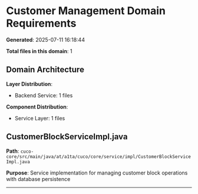 # Customer Management Domain Requirements

**Generated**: 2025-07-11 16:18:44

**Total files in this domain**: 1

## Domain Architecture

**Layer Distribution**:
- Backend Service: 1 files

**Component Distribution**:
- Service Layer: 1 files

## CustomerBlockServiceImpl.java

**Path**: `cuco-core/src/main/java/at/a1ta/cuco/core/service/impl/CustomerBlockServiceImpl.java`

**Purpose**: Service implementation for managing customer block operations with database persistence

---

